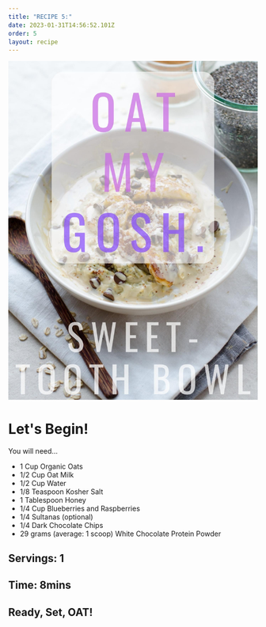 ```yaml
---
title: "RECIPE 5:"
date: 2023-01-31T14:56:52.101Z
order: 5
layout: recipe
---
```

![](../uploads/7002f25f-a0c6-46a3-8090-dfe5af890833.jpeg)

# Let's Begin!

You will need...

* 1 Cup Organic Oats
* 1/2 Cup Oat Milk
* 1/2 Cup Water
* 1/8 Teaspoon Kosher Salt
* 1 Tablespoon Honey
* 1/4 Cup Blueberries and Raspberries
* 1/4 Sultanas (optional)
* 1/4 Dark Chocolate Chips
* 29 grams (average: 1 scoop) White Chocolate Protein Powder

## Servings: 1

## Time: 8mins

## Ready, Set, OAT!